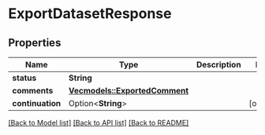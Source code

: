 # ExportDatasetResponse

## Properties

Name | Type | Description | Notes
------------ | ------------- | ------------- | -------------
**status** | **String** |  | 
**comments** | [**Vec<models::ExportedComment>**](ExportedComment.md) |  | 
**continuation** | Option<**String**> |  | [optional]

[[Back to Model list]](../README.md#documentation-for-models) [[Back to API list]](../README.md#documentation-for-api-endpoints) [[Back to README]](../README.md)


